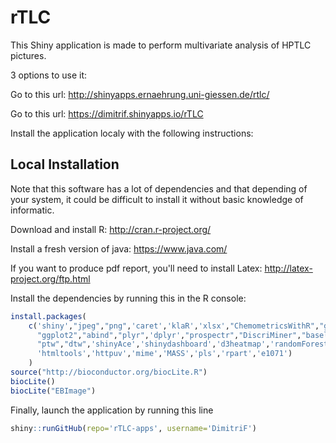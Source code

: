 rTLC
===========

This Shiny application is made to perform multivariate analysis of HPTLC pictures.

3 options to use it:

Go to this url:
http://shinyapps.ernaehrung.uni-giessen.de/rtlc/

Go to this url:
https://dimitrif.shinyapps.io/rTLC

Install the application localy with the following instructions:

## Local Installation

Note that this software has a lot of dependencies and that depending of your system, it could be difficult to install it without basic knowledge of informatic.

Download and install R:
http://cran.r-project.org/

Install a fresh version of java:
https://www.java.com/

If you want to produce pdf report, you'll need to install Latex:
http://latex-project.org/ftp.html

Install the dependencies by running this in the R console:

```r
install.packages(
    c('shiny',"jpeg","png",'caret','klaR','xlsx',"ChemometricsWithR","gplots","kohonen",'memoise',"devtools","chemometrics",
      "ggplot2","abind","plyr",'dplyr',"prospectr","DiscriMiner","baseline","knitr","xtable",'rmarkdown',
      "ptw","dtw",'shinyAce','shinydashboard','d3heatmap','randomForest','kernlab','ipred','extraTrees','evtree',
      'htmltools','httpuv','mime','MASS','pls','rpart','e1071')
    )
source("http://bioconductor.org/biocLite.R")
biocLite()
biocLite("EBImage")
```

Finally, launch the application by running this line

```r
shiny::runGitHub(repo='rTLC-apps', username='DimitriF')
```



